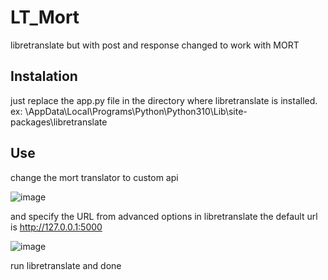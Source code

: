 # LT_Mort
libretranslate but with post and response changed to work with MORT

## Instalation
just replace the app.py file in the directory where libretranslate is installed.
ex: \AppData\Local\Programs\Python\Python310\Lib\site-packages\libretranslate

## Use
change the mort translator to custom api

![image](https://github.com/bloodshed360/LB_Mort/assets/52464352/6483e1db-8a80-4e43-9f7d-3ec719852da0)

and specify the URL from advanced options
in libretranslate the default url is http://127.0.0.1:5000

![image](https://github.com/bloodshed360/LB_Mort/assets/52464352/c6388936-8916-487c-8828-6c5cca117373)

run libretranslate and done
